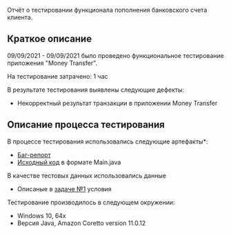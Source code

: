  Отчёт о тестировании функционала пополнения банковского счета клиента.

## Краткое описание

09/09/2021 - 09/09/2021 было проведено функциональное тестирование приложения "Money Transfer".

На тестирование затрачено: 1 час

В результате тестирования выявлены следующие дефекты:
* Некорректный результат транзакции в приложении Money Transfer

## Описание процесса тестирования

В процессе тестирования использовались следующие артефакты*:
* [Баг-репорт](https://github.com/FiruzKholmatov/Money_Transfer/blob/2c9df2ae6b29c86c35659346976ec148f9d50896/src/Main.java)
* [Исходный код](https://github.com/FiruzKholmatov/Money_Transfer/blob/2c9df2ae6b29c86c35659346976ec148f9d50896/src/Main.java) в формате Main.java

В качестве тестовых данных использовались данные 
* Описаные в [задаче №1](https://github.com/FiruzKholmatov/Money_Transfer/blob/2c9df2ae6b29c86c35659346976ec148f9d50896/src/Main.java) условия



Тестирование производилось в следующем окружении:
* Windows 10, 64x
* Версия Java, Amazon Coretto version 11.0.12 
